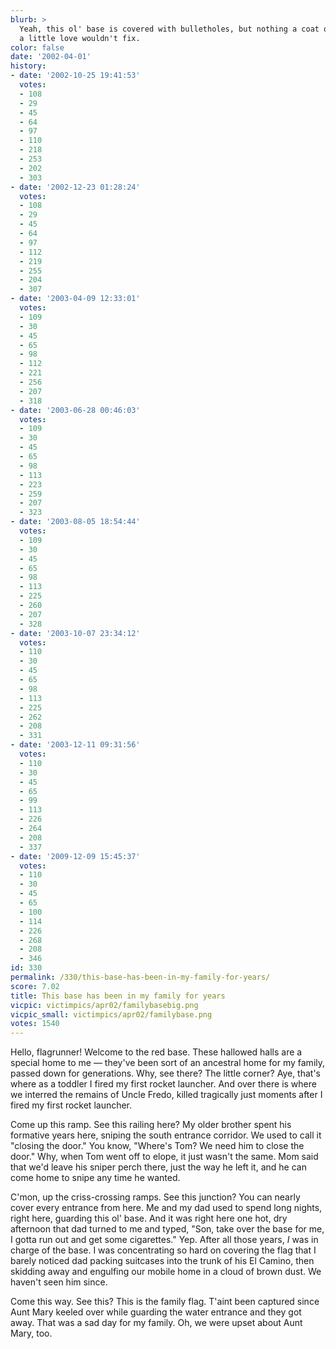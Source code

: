 ```yaml
---
blurb: >
  Yeah, this ol' base is covered with bulletholes, but nothing a coat of paint and
  a little love wouldn't fix.
color: false
date: '2002-04-01'
history:
- date: '2002-10-25 19:41:53'
  votes:
  - 108
  - 29
  - 45
  - 64
  - 97
  - 110
  - 218
  - 253
  - 202
  - 303
- date: '2002-12-23 01:28:24'
  votes:
  - 108
  - 29
  - 45
  - 64
  - 97
  - 112
  - 219
  - 255
  - 204
  - 307
- date: '2003-04-09 12:33:01'
  votes:
  - 109
  - 30
  - 45
  - 65
  - 98
  - 112
  - 221
  - 256
  - 207
  - 318
- date: '2003-06-28 00:46:03'
  votes:
  - 109
  - 30
  - 45
  - 65
  - 98
  - 113
  - 223
  - 259
  - 207
  - 323
- date: '2003-08-05 18:54:44'
  votes:
  - 109
  - 30
  - 45
  - 65
  - 98
  - 113
  - 225
  - 260
  - 207
  - 328
- date: '2003-10-07 23:34:12'
  votes:
  - 110
  - 30
  - 45
  - 65
  - 98
  - 113
  - 225
  - 262
  - 208
  - 331
- date: '2003-12-11 09:31:56'
  votes:
  - 110
  - 30
  - 45
  - 65
  - 99
  - 113
  - 226
  - 264
  - 208
  - 337
- date: '2009-12-09 15:45:37'
  votes:
  - 110
  - 30
  - 45
  - 65
  - 100
  - 114
  - 226
  - 268
  - 208
  - 346
id: 330
permalink: /330/this-base-has-been-in-my-family-for-years/
score: 7.02
title: This base has been in my family for years
vicpic: victimpics/apr02/familybasebig.png
vicpic_small: victimpics/apr02/familybase.png
votes: 1540
---
```


Hello, flagrunner! Welcome to the red base. These hallowed halls are a
special home to me — they've been sort of an ancestral home for my
family, passed down for generations. Why, see there? The little corner?
Aye, that's where as a toddler I fired my first rocket launcher. And
over there is where we interred the remains of Uncle Fredo, killed
tragically just moments after I fired my first rocket launcher.

Come up this ramp. See this railing here? My older brother spent his
formative years here, sniping the south entrance corridor. We used to
call it "closing the door." You know, "Where's Tom? We need him to close
the door." Why, when Tom went off to elope, it just wasn't the same. Mom
said that we'd leave his sniper perch there, just the way he left it,
and he can come home to snipe any time he wanted.

C'mon, up the criss-crossing ramps. See this junction? You can nearly
cover every entrance from here. Me and my dad used to spend long nights,
right here, guarding this ol' base. And it was right here one hot, dry
afternoon that dad turned to me and typed, "Son, take over the base for
me, I gotta run out and get some cigarettes." Yep. After all those
years, *I* was in charge of the base. I was concentrating so hard on
covering the flag that I barely noticed dad packing suitcases into the
trunk of his El Camino, then skidding away and engulfing our mobile home
in a cloud of brown dust. We haven't seen him since.

Come this way. See this? This is the family flag. T'aint been captured
since Aunt Mary keeled over while guarding the water entrance and they
got away. That was a sad day for my family. Oh, we were upset about Aunt
Mary, too.